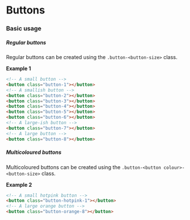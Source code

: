 # Buttons

### Basic usage
##### Regular buttons
Regular buttons can be created using the `.button-<button-size>` class.

**Example 1**
```html
<!-- A small button -->
<button class="button-1"></button>
<!-- A smallish button -->
<button class="button-2"></button>
<button class="button-3"></button>
<button class="button-4"></button>
<button class="button-5"></button>
<button class="button-6"></button>
<!-- A large-ish button -->
<button class="button-7"></button>
<!-- A large button -->
<button class="button-8"></button>
```
##### Multicoloured buttons
Multicoloured buttons can be created using the `.button-<button colour>-<button-size>` class.

**Example 2**
```html
<!-- A small hotpink button -->
<button class="button-hotpink-1"></button>
<!-- A large orange button -->
<button class="button-orange-8"></button>
```